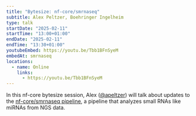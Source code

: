 ```yaml
---
title: "Bytesize: nf-core/smrnaseq"
subtitle: Alex Peltzer, Boehringer Ingelheim
type: talk
startDate: "2025-02-11"
startTime: "13:00+01:00"
endDate: "2025-02-11"
endTime: "13:30+01:00"
youtubeEmbed: https://youtu.be/Tbb1BFnSyeM
embedAt: smrnaseq
locations:
  - name: Online
    links:
      - https://youtu.be/Tbb1BFnSyeM
---
```


In this nf-core bytesize session, Alex ([@apeltzer](https://github.com/apeltzer)) will talk about updates to the [nf-core/smrnaseq pipeline](https://nf-co.re/smrnaseq/), a pipeline that analyzes small RNAs like miRNAs from NGS data.

